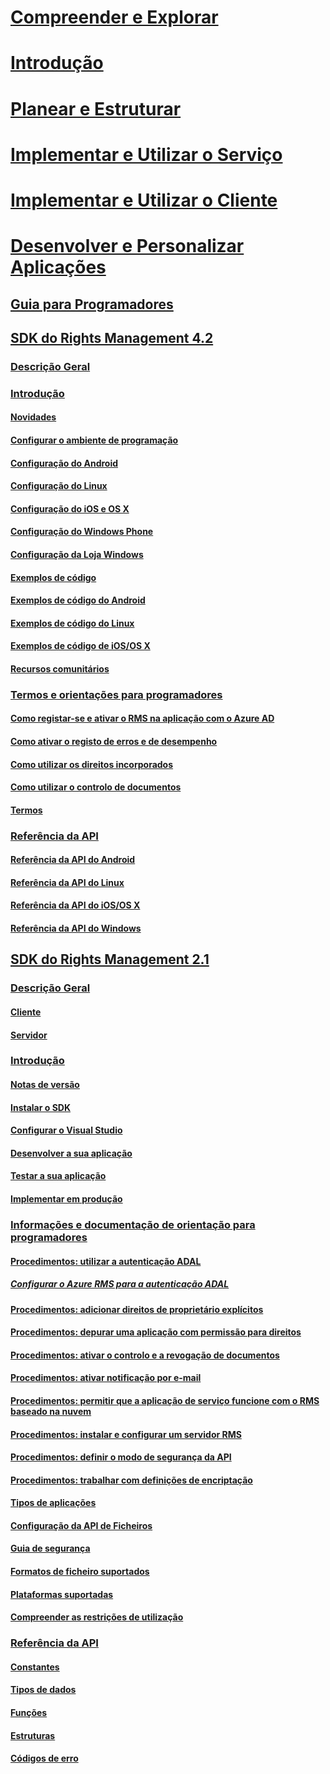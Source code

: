 # [Compreender e Explorar](/information-protection/understand-explore/what-is-information-protection)
# [Introdução](/information-protection/get-started/requirements-azure-rms)
# [Planear e Estruturar](/information-protection/plan-design/deployment-roadmap)
# [Implementar e Utilizar o Serviço](/information-protection/deploy-use/activate-service)
# [Implementar e Utilizar o Cliente](/information-protection/rms-client/use-client)
# [Desenvolver e Personalizar Aplicações](developers-guide.md)
## [Guia para Programadores](developers-guide.md)
## [SDK do Rights Management 4.2](active-directory-rights-management-services-multi-platform-thin-client-sdk-portal.md)
### [Descrição Geral](overview.md)
### [Introdução](get-started.md)
#### [Novidades](release-notes.md)
#### [Configurar o ambiente de programação](setup-Developer-environment.md)
#### [Configuração do Android](android-sdk.md)
#### [Configuração do Linux](linux-setup.md)
#### [Configuração do iOS e OS X](ios-sdk.md)
#### [Configuração do Windows Phone](windows-phone-apps.md)
#### [Configuração da Loja Windows](winrt-sdk.md)
#### [Exemplos de código](code-examples.md)
#### [Exemplos de código do Android](android-code.md)
#### [Exemplos de código do Linux](linux-c-code-examples.md)
#### [Exemplos de código de iOS/OS X](ios-os-x-code-examples.md)
#### [Recursos comunitários](community-resources.md)
### [Termos e orientações para programadores](core-concepts.md)
#### [Como registar-se e ativar o RMS na aplicação com o Azure AD](authentication-integration.md)
#### [Como ativar o registo de erros e de desempenho](enabling-logging.md)
#### [Como utilizar os direitos incorporados](built-in-rights-usage-restriction-reference.md)
#### [Como utilizar o controlo de documentos](how-to-use-document-tracking.md)
#### [Termos](terms.md)
### [Referência da API](api-reference-4-2.md)
#### [Referência da API do Android](https://msdn.microsoft.com/library/dn758245.aspx)
#### [Referência da API do Linux](linux-c-api-reference.md)
#### [Referência da API do iOS/OS X](https://msdn.microsoft.com/library/dn758306.aspx)
#### [Referência da API do Windows](https://msdn.microsoft.com/library/dn891914.aspx)
## [SDK do Rights Management 2.1](microsoft-information-protection-and-control-client-portal.md)
### [Descrição Geral](ad-rms-overview.md)
#### [Cliente](ad-rms-client.md)
#### [Servidor](ad-rms-server.md)
### [Introdução](getting-started-with-ad-rms-2-0.md)
#### [Notas de versão](release-notes-rtm.md)
#### [Instalar o SDK](install-the-rms-sdk.md)
#### [Configurar o Visual Studio](how-to-configure-a-visual-studio-project-to-use-the-ad-rms-sdk-2-0.md)
#### [Desenvolver a sua aplicação](developing-your-application.md)
#### [Testar a sua aplicação](how-to-set-up-your-test-environment.md)
#### [Implementar em produção](deploying-your-application.md)
### [Informações e documentação de orientação para programadores](Developer-notes.md)
#### [Procedimentos: utilizar a autenticação ADAL](how-to-use-adal-authentication.md)
##### [Configurar o Azure RMS para a autenticação ADAL](adal-auth.md)
#### [Procedimentos: adicionar direitos de proprietário explícitos](add-explicit-owner-rights.md)
#### [Procedimentos: depurar uma aplicação com permissão para direitos](debugging-applications-that-use-ad-rms.md)
#### [Procedimentos: ativar o controlo e a revogação de documentos](tracking-content.md)
#### [Procedimentos: ativar notificação por e-mail](how-to-enable-email-notification.md)
#### [Procedimentos: permitir que a aplicação de serviço funcione com o RMS baseado na nuvem](how-to-use-file-api-with-aadrm-cloud.md)
#### [Procedimentos: instalar e configurar um servidor RMS](how-to-install-and-configure-an-rms-server.md)
#### [Procedimentos: definir o modo de segurança da API](setting-the-api-security-mode-api-mode.md)
#### [Procedimentos: trabalhar com definições de encriptação](working-with-encryption.md)
#### [Tipos de aplicações](application-types.md)
#### [Configuração da API de Ficheiros](file-api-configuration.md)
#### [Guia de segurança](security-guidelines.md)
#### [Formatos de ficheiro suportados](supported-file-formats.md)
#### [Plataformas suportadas](supported-platforms.md)
#### [Compreender as restrições de utilização](understanding-usage-restrictions.md)
### [Referência da API](api-reference-2-1.md)
#### [Constantes](https://msdn.microsoft.com/library/hh535291.aspx)
#### [Tipos de dados](https://msdn.microsoft.com/library/hh535288.aspx)
#### [Funções](https://msdn.microsoft.com/library/hh535289.aspx)
#### [Estruturas](https://msdn.microsoft.com/library/hh535294.aspx)
#### [Códigos de erro](https://msdn.microsoft.com/library/hh535248.aspx)


<!--HONumber=Jan17_HO1-->


